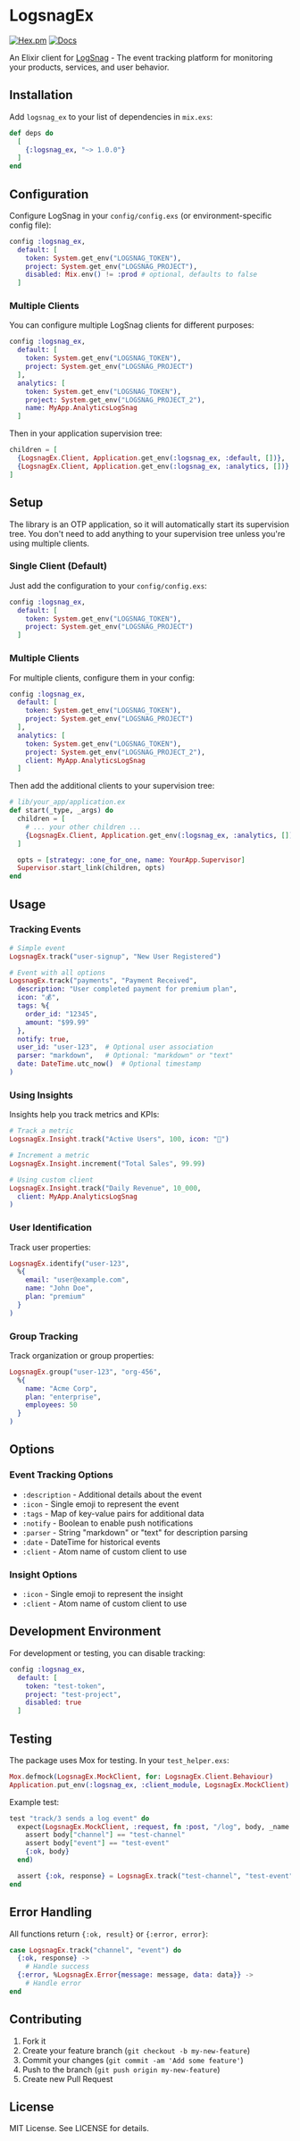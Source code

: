 # LogsnagEx

[![Hex.pm](https://img.shields.io/hexpm/v/logsnag_ex.svg)](https://hex.pm/packages/logsnag_ex)
[![Docs](https://img.shields.io/badge/hex-docs-blue.svg)](https://hexdocs.pm/logsnag_ex)

An Elixir client for [LogSnag](https://logsnag.com) - The event tracking platform for monitoring your products, services, and user behavior.

## Installation

Add `logsnag_ex` to your list of dependencies in `mix.exs`:

```elixir
def deps do
  [
    {:logsnag_ex, "~> 1.0.0"}
  ]
end
```

## Configuration

Configure LogSnag in your `config/config.exs` (or environment-specific config file):

```elixir
config :logsnag_ex,
  default: [
    token: System.get_env("LOGSNAG_TOKEN"),
    project: System.get_env("LOGSNAG_PROJECT"),
    disabled: Mix.env() != :prod # optional, defaults to false
  ]
```

### Multiple Clients

You can configure multiple LogSnag clients for different purposes:

```elixir
config :logsnag_ex,
  default: [
    token: System.get_env("LOGSNAG_TOKEN"),
    project: System.get_env("LOGSNAG_PROJECT")
  ],
  analytics: [
    token: System.get_env("LOGSNAG_TOKEN"),
    project: System.get_env("LOGSNAG_PROJECT_2"),
    name: MyApp.AnalyticsLogSnag
  ]
```

Then in your application supervision tree:

```elixir
children = [
  {LogsnagEx.Client, Application.get_env(:logsnag_ex, :default, [])},
  {LogsnagEx.Client, Application.get_env(:logsnag_ex, :analytics, [])}
]
```

## Setup

The library is an OTP application, so it will automatically start its supervision tree. You don't need to add anything to your supervision tree unless you're using multiple clients.

### Single Client (Default)

Just add the configuration to your `config/config.exs`:

```elixir
config :logsnag_ex,
  default: [
    token: System.get_env("LOGSNAG_TOKEN"),
    project: System.get_env("LOGSNAG_PROJECT")
  ]
```

### Multiple Clients

For multiple clients, configure them in your config:

```elixir
config :logsnag_ex,
  default: [
    token: System.get_env("LOGSNAG_TOKEN"),
    project: System.get_env("LOGSNAG_PROJECT")
  ],
  analytics: [
    token: System.get_env("LOGSNAG_TOKEN"),
    project: System.get_env("LOGSNAG_PROJECT_2"),
    client: MyApp.AnalyticsLogSnag
  ]
```

Then add the additional clients to your supervision tree:

```elixir
# lib/your_app/application.ex
def start(_type, _args) do
  children = [
    # ... your other children ...
    {LogsnagEx.Client, Application.get_env(:logsnag_ex, :analytics, [])}
  ]

  opts = [strategy: :one_for_one, name: YourApp.Supervisor]
  Supervisor.start_link(children, opts)
end
```

## Usage

### Tracking Events

```elixir
# Simple event
LogsnagEx.track("user-signup", "New User Registered")

# Event with all options
LogsnagEx.track("payments", "Payment Received",
  description: "User completed payment for premium plan",
  icon: "💰",
  tags: %{
    order_id: "12345",
    amount: "$99.99"
  },
  notify: true,
  user_id: "user-123",  # Optional user association
  parser: "markdown",   # Optional: "markdown" or "text"
  date: DateTime.utc_now()  # Optional timestamp
)
```

### Using Insights

Insights help you track metrics and KPIs:

```elixir
# Track a metric
LogsnagEx.Insight.track("Active Users", 100, icon: "👥")

# Increment a metric
LogsnagEx.Insight.increment("Total Sales", 99.99)

# Using custom client
LogsnagEx.Insight.track("Daily Revenue", 10_000,
  client: MyApp.AnalyticsLogSnag
)
```

### User Identification

Track user properties:

```elixir
LogsnagEx.identify("user-123",
  %{
    email: "user@example.com",
    name: "John Doe",
    plan: "premium"
  }
)
```

### Group Tracking

Track organization or group properties:

```elixir
LogsnagEx.group("user-123", "org-456",
  %{
    name: "Acme Corp",
    plan: "enterprise",
    employees: 50
  }
)
```

## Options

### Event Tracking Options

- `:description` - Additional details about the event
- `:icon` - Single emoji to represent the event
- `:tags` - Map of key-value pairs for additional data
- `:notify` - Boolean to enable push notifications
- `:parser` - String "markdown" or "text" for description parsing
- `:date` - DateTime for historical events
- `:client` - Atom name of custom client to use

### Insight Options

- `:icon` - Single emoji to represent the insight
- `:client` - Atom name of custom client to use

## Development Environment

For development or testing, you can disable tracking:

```elixir
config :logsnag_ex,
  default: [
    token: "test-token",
    project: "test-project",
    disabled: true
  ]
```

## Testing

The package uses Mox for testing. In your `test_helper.exs`:

```elixir
Mox.defmock(LogsnagEx.MockClient, for: LogsnagEx.Client.Behaviour)
Application.put_env(:logsnag_ex, :client_module, LogsnagEx.MockClient)
```

Example test:

```elixir
test "track/3 sends a log event" do
  expect(LogsnagEx.MockClient, :request, fn :post, "/log", body, _name ->
    assert body["channel"] == "test-channel"
    assert body["event"] == "test-event"
    {:ok, body}
  end)

  assert {:ok, response} = LogsnagEx.track("test-channel", "test-event")
end
```

## Error Handling

All functions return `{:ok, result}` or `{:error, error}`:

```elixir
case LogsnagEx.track("channel", "event") do
  {:ok, response} ->
    # Handle success
  {:error, %LogsnagEx.Error{message: message, data: data}} ->
    # Handle error
end
```

## Contributing

1. Fork it
2. Create your feature branch (`git checkout -b my-new-feature`)
3. Commit your changes (`git commit -am 'Add some feature'`)
4. Push to the branch (`git push origin my-new-feature`)
5. Create new Pull Request

## License

MIT License. See LICENSE for details.
